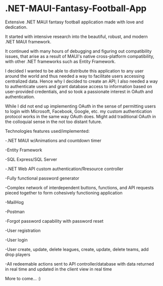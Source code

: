 # .NET-MAUI-Fantasy-Football-App

Extensive .NET MAUI fantasy football application made with love and dedication. 

It started with intensive research into the beautiful, robust, and modern .NET MAUI framework. 

It continued with many hours of debugging and figuring out compatibility issues, that arise as a result of MAUI's native cross-platform compatibility, with
other .NET frameworks such as Entity Framework. 

I decided I wanted to be able to distribute this application to any user around the world and thus needed a way
to facilitate users accessing centralized data. Hence why I decided to create an API; I also needed a way to authenticate users and grant database access to
information based on user-provided credentials, and so took a passionate interest in OAuth and authentication. 

While I did not end up implementing OAuth in the sense of permitting users to login with Microsoft, Facebook, Google, etc. my custom authentication protocol works in the same way OAuth does. Might add traditional OAuth in the colloquial sense in the not too distant future. 

Technologies features used/implemented: 

-.NET MAUI w/Animations and countdown timer

-Entity Framework

-SQL Express/SQL Server

-.NET Web API custom authentication/Rresource controller

-Fully functional password generator

-Complex network of interdependent buttons, functions, and API requests pieced together to form cohesively functioning application

-MailHog

-Postman

-Forgot password capability with password reset

-User registration

-User login

-User create, update, delete leagues, create, update, delete teams, add drop players

-All redeemable actions sent to API controller/database with data returned in real time and updated in the client view in real time

More to come... :)

